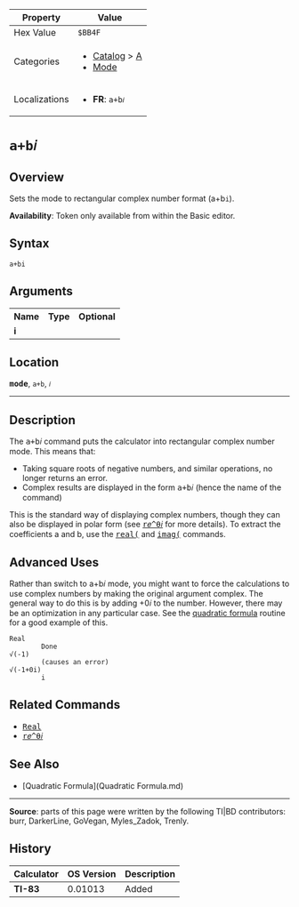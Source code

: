 | Property      | Value |
|---------------|-------|
| Hex Value     | `$BB4F`|
| Categories    | <ul><li>[Catalog](<../categories/Catalog.md>) > [A](<../categories/Catalog.md#A>)</li><li>[Mode](<../categories/Mode.md>)</li></ul> |
| Localizations | <ul><li><b>FR</b>: `a+b𝑖`</li></ul> |

# `a+b𝑖`

## Overview
Sets the mode to rectangular complex number format (a+b`i`).


<b>Availability</b>: Token only available from within the Basic editor.

## Syntax
`a+bi`

## Arguments
<table>
<tr><th>Name</th><th>Type</th><th>Optional</th></tr>

<tr><td><b>i</b></td><td></td><td></td></tr>

</table>

## Location
<tt><kbd><b>mode</b></kbd></tt>, `a+b`, `𝑖`
<hr>

## Description

The <tt>a+b𝑖</tt> command puts the calculator into rectangular complex number mode. This means that:

*   Taking square roots of negative numbers, and similar operations, no longer returns an error.
*   Complex results are displayed in the form <tt>a+b𝑖</tt> (hence the name of the command)

This is the standard way of displaying complex numbers, though they can also be displayed in polar form (see <tt><a href="r𝑒^θ𝑖.md">r𝑒^θ𝑖</a></tt> for more details). To extract the coefficients a and b, use the <tt><a href="real(.md">real(</a></tt> and <tt><a href="imag(.md">imag(</a></tt> commands.

## Advanced Uses

Rather than switch to a+b𝑖 mode, you might want to force the calculations to use complex numbers by making the original argument complex. The general way to do this is by adding +0𝑖 to the number. However, there may be an optimization in any particular case. See the [quadratic formula](quadratic-formula) routine for a good example of this.

```ti-basic
Real
        Done
√(-1)    
        (causes an error)
√(-1+0i)        
        i
```

## Related Commands

*   <tt><a href="Real.md">Real</a></tt>
*   <tt><a href="r𝑒^θ𝑖.md">r𝑒^θ𝑖</a></tt>

## See Also

*   [Quadratic Formula](Quadratic Formula.md)

* * *

**Source**: parts of this page were written by the following TI|BD contributors: burr, DarkerLine, GoVegan, Myles_Zadok, Trenly.

## History
| Calculator | OS Version | Description |
|------------|------------|-------------|
| <b>TI-83</b> | 0.01013 | Added |


